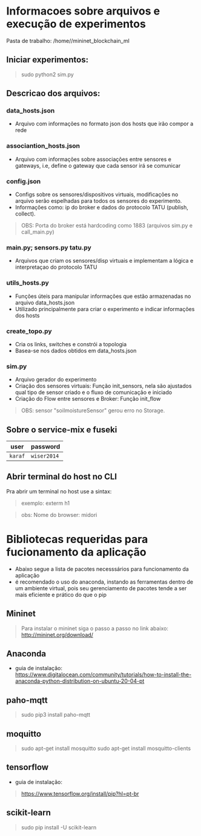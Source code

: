 # Informacoes sobre arquivos e execução de experimentos

Pasta de trabalho:
/home/<user of system >/mininet_blockchain_ml

## Iniciar experimentos:
> sudo python2 sim.py

## Descricao dos arquivos:

### data_hosts.json
- Arquivo com informações no formato json dos hosts que irão compor a rede
### associantion_hosts.json
- Arquivo com informações sobre associações entre sensores e gateways, i.e, define o gateway que cada sensor irá se comunicar
### config.json
- Configs sobre os sensores/dispositivos virtuais, modificações no arquivo serão espelhadas
para todos os sensores do experimento.
- Informações como: ip do broker e dados do protocolo TATU (publish, collect).

> OBS: Porta do broker está hardcoding como 1883 (arquivos sim.py e call_main.py)
### main.py; sensors.py tatu.py
- Arquivos que criam os sensores/disp virtuais e implementam a lógica e interpretaçao do 
protocolo TATU
### utils_hosts.py
- Funções úteis para manipular informações que estão armazenadas no arquivo data_hosts.json
- Utilizado principalmente para criar o experimento e indicar informações dos hosts
### create_topo.py
- Cria os links, switches e constrói a topologia
- Basea-se nos dados obtidos em data_hosts.json
### sim.py
- Arquivo gerador do experimento
- Criação dos sensores virtuais: Função init_sensors, nela são ajustados qual tipo de sensor criado e o fluxo de comunicação e iniciado
- Criação do Flow entre sensores e Broker: Função init_flow
> OBS: sensor "soilmoistureSensor" gerou erro no Storage.

## Sobre o service-mix e fuseki

 | user  | password |
 | -- | -- |
 | `karaf` | `wiser2014` |


## Abrir terminal do host no CLI
Pra abrir um terminal no host use a sintax: 
> <xterm> <hostname>
> exemplo: exterm h1

> obs: Nome do browser: midori​

# Bibliotecas requeridas para fucionamento da aplicação

- Abaixo segue a lista de pacotes necesssários para funcionamento da aplicação
- é recomendado o uso do anaconda, instando as ferramentas dentro de um ambiente virtual,
pois seu gerenciamento de pacotes tende a ser mais eficiente e prático do que o pip


## Mininet
> Para instalar o mininet siga o passo a passo no link abaixo:
http://mininet.org/download/

## Anaconda
- guia de instalação: https://www.digitalocean.com/community/tutorials/how-to-install-the-anaconda-python-distribution-on-ubuntu-20-04-pt

## paho-mqtt
> sudo pip3 install paho-mqtt


## moquitto
> sudo apt-get install mosquitto
> sudo apt-get install mosquitto-clients

## tensorflow
- guia de instalação: 
> https://www.tensorflow.org/install/pip?hl=pt-br

## scikit-learn
> sudo pip install -U scikit-learn
